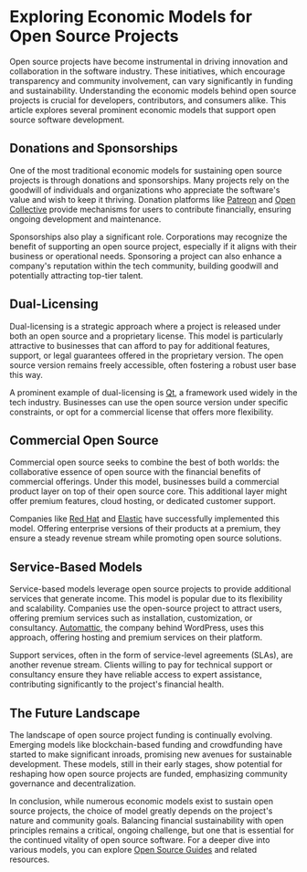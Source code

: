 # Exploring Economic Models for Open Source Projects

Open source projects have become instrumental in driving innovation and collaboration in the software industry. These initiatives, which encourage transparency and community involvement, can vary significantly in funding and sustainability. Understanding the economic models behind open source projects is crucial for developers, contributors, and consumers alike. This article explores several prominent economic models that support open source software development.

## Donations and Sponsorships

One of the most traditional economic models for sustaining open source projects is through donations and sponsorships. Many projects rely on the goodwill of individuals and organizations who appreciate the software's value and wish to keep it thriving. Donation platforms like [Patreon](https://www.patreon.com/) and [Open Collective](https://opencollective.com/) provide mechanisms for users to contribute financially, ensuring ongoing development and maintenance.

Sponsorships also play a significant role. Corporations may recognize the benefit of supporting an open source project, especially if it aligns with their business or operational needs. Sponsoring a project can also enhance a company's reputation within the tech community, building goodwill and potentially attracting top-tier talent.

## Dual-Licensing

Dual-licensing is a strategic approach where a project is released under both an open source and a proprietary license. This model is particularly attractive to businesses that can afford to pay for additional features, support, or legal guarantees offered in the proprietary version. The open source version remains freely accessible, often fostering a robust user base this way. 

A prominent example of dual-licensing is [Qt](https://www.qt.io/download), a framework used widely in the tech industry. Businesses can use the open source version under specific constraints, or opt for a commercial license that offers more flexibility.

## Commercial Open Source

Commercial open source seeks to combine the best of both worlds: the collaborative essence of open source with the financial benefits of commercial offerings. Under this model, businesses build a commercial product layer on top of their open source core. This additional layer might offer premium features, cloud hosting, or dedicated customer support.

Companies like [Red Hat](https://www.redhat.com/en) and [Elastic](https://www.elastic.co/) have successfully implemented this model. Offering enterprise versions of their products at a premium, they ensure a steady revenue stream while promoting open source solutions.

## Service-Based Models

Service-based models leverage open source projects to provide additional services that generate income. This model is popular due to its flexibility and scalability. Companies use the open-source project to attract users, offering premium services such as installation, customization, or consultancy. [Automattic](https://automattic.com/), the company behind WordPress, uses this approach, offering hosting and premium services on their platform.

Support services, often in the form of service-level agreements (SLAs), are another revenue stream. Clients willing to pay for technical support or consultancy ensure they have reliable access to expert assistance, contributing significantly to the project's financial health.

## The Future Landscape

The landscape of open source project funding is continually evolving. Emerging models like blockchain-based funding and crowdfunding have started to make significant inroads, promising new avenues for sustainable development. These models, still in their early stages, show potential for reshaping how open source projects are funded, emphasizing community governance and decentralization.

In conclusion, while numerous economic models exist to sustain open source projects, the choice of model greatly depends on the project's nature and community goals. Balancing financial sustainability with open principles remains a critical, ongoing challenge, but one that is essential for the continued vitality of open source software. For a deeper dive into various models, you can explore [Open Source Guides](https://opensource.guide/) and related resources.